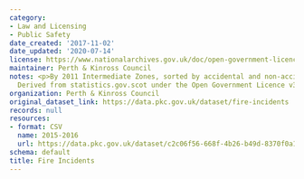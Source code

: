 ```yaml
---
category:
- Law and Licensing
- Public Safety
date_created: '2017-11-02'
date_updated: '2020-07-14'
license: https://www.nationalarchives.gov.uk/doc/open-government-licence/version/3/
maintainer: Perth & Kinross Council
notes: <p>By 2011 Intermediate Zones, sorted by accidental and non-accidental fires.
  Derived from statistics.gov.scot under the Open Government Licence v3.0</p>
organization: Perth & Kinross Council
original_dataset_link: https://data.pkc.gov.uk/dataset/fire-incidents
records: null
resources:
- format: CSV
  name: 2015-2016
  url: https://data.pkc.gov.uk/dataset/c2c06f56-668f-4b26-b49d-8370f0a16d85/resource/4c5e3768-380e-4673-a4d3-7a0a2330dc41/download/f71b5650-b357-4b49-b21e-44198834574d.csv
schema: default
title: Fire Incidents
---
```

